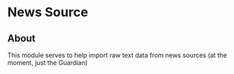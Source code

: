 # News Source

## About

This module serves to help import raw text data from news sources (at the moment, just the Guardian)